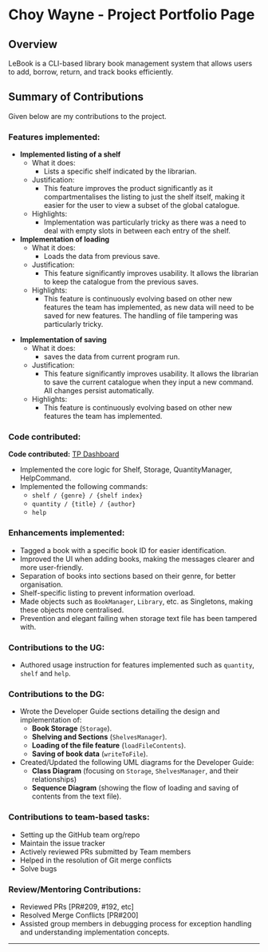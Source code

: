 # Choy Wayne - Project Portfolio Page

## Overview

LeBook is a CLI-based library book management system that allows users to
add, borrow, return, and track books efficiently.

## Summary of Contributions
Given below are my contributions to the project.
### Features implemented:
- **Implemented listing of a shelf**
  - What it does:
    - Lists a specific shelf indicated by the librarian.
  - Justification:
    - This feature improves the product significantly as it compartmentalises the listing to just the shelf itself, making it easier for the user to view a subset of the global catalogue.
  - Highlights:
    - Implementation was particularly tricky as there was a need to deal with empty slots in between each entry of the shelf. 
- **Implementation of loading** 
  - What it does:
    - Loads the data from previous save.
  - Justification:
    - This feature significantly improves usability. It allows the librarian to keep the catalogue from the previous saves.
  - Highlights: 
    - This feature is continuously evolving based on other new features the team has implemented, as new data will need to be saved for new features. The handling of file tampering was particularly tricky.

<div style="page-break-after:always;"></div>

- **Implementation of saving**
  - What it does:
    - saves the data from current program run.
  - Justification:
    - This feature significantly improves usability. It allows the librarian to save the current catalogue when they input a new command. All changes persist automatically.
  - Highlights:
    - This feature is continuously evolving based on other new features the team has implemented.

### Code contributed:


**Code contributed:** [TP Dashboard](https://nus-cs2113-ay2425s2.github.io/tp-dashboard/?search=&sort=groupTitle&sortWithin=title&timeframe=commit&mergegroup=&groupSelect=groupByRepos&breakdown=true&checkedFileTypes=docs~functional-code~test-code~other&since=2025-02-21&tabOpen=true&tabType=authorship&tabAuthor=WayneCh0y&tabRepo=AY2425S2-CS2113-T13-3%2Ftp%5Bmaster%5D&authorshipIsMergeGroup=false&authorshipFileTypes=docs~functional-code~test-code&authorshipIsBinaryFileTypeChecked=false&authorshipIsIgnoredFilesChecked=false)


- Implemented the core logic for Shelf, Storage, QuantityManager, HelpCommand.
- Implemented the following commands:
    - `shelf / {genre} / {shelf index}`
    - `quantity / {title} / {author}`
    - `help`

### Enhancements implemented:

- Tagged a book with a specific book ID for easier identification.
- Improved the UI when adding books, making the messages clearer and more user-friendly.
- Separation of books into sections based on their genre, for better organisation.
- Shelf-specific listing to prevent information overload.
- Made objects such as `BookManager`, `Library`, etc. as Singletons, making these objects more centralised.
- Prevention and elegant failing when storage text file has been tampered with.

### Contributions to the UG:

- Authored usage instruction for features implemented such as `quantity`, `shelf` and `help`.

<div style="page-break-after:always;"></div>

### Contributions to the DG:

- Wrote the Developer Guide sections detailing the design and implementation of:
    - **Book Storage** (`Storage`).
    - **Shelving and Sections** (`ShelvesManager`).
    - **Loading of the file feature** (`loadFileContents`).
    - **Saving of book data** (`writeToFile`).
- Created/Updated the following UML diagrams for the Developer Guide:
    - **Class Diagram** (focusing on `Storage`, `ShelvesManager`, and their relationships)
    - **Sequence Diagram** (showing the flow of loading and saving of contents from the text file).

### Contributions to team-based tasks:

- Setting up the GitHub team org/repo
- Maintain the issue tracker
- Actively reviewed PRs submitted by Team members
- Helped in the resolution of Git merge conflicts
- Solve bugs

### Review/Mentoring Contributions:

- Reviewed PRs [PR#209, #192, etc]
- Resolved Merge Conflicts [PR#200]
- Assisted group members in debugging process for exception handling and understanding implementation concepts.

---